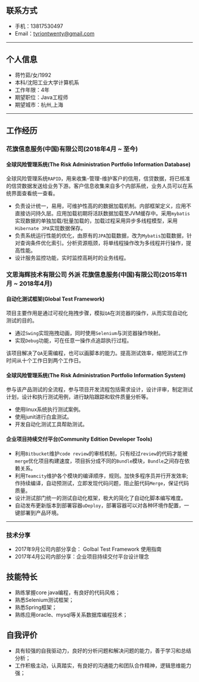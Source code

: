 
## 联系方式
- 手机：13817530497
- Email：tyriontwenty@gmail.com
---

## 个人信息
 - 蒋竹茹/女/1992
 - 本科/沈阳工业大学计算机系
 - 工作年限：4年
 - 期望职位：Java工程师
 - 期望城市：杭州,上海
---

## 工作经历

### 花旗信息服务(中国)有限公司(2018年4月 ~ 至今)

#### 全球风险管理系统(The Risk Administration Portfolio Information Database)
全球风险管理系统`RAPID`，用来收集-管理-维护客户的信用，信贷数据，将已核准的信贷数据发送给业务下游。客户信息收集来自多个内部系统，业务人员可以在系统界面查看统一查看。
- 负责设计统一，易用，可维护性高的的数据加载机制。内部框架定义，应用不直接访问持久层。应用加载初期将活跃数据加载至JVM缓存中。采用`mybatis`实现数据的单独加载/批量加载的，加载过程采用异步多线程模型，采用`Hibernate JPA`实现数据保存。
- 负责系统运行性能的优化，由原有的`JPA`加载数据，改为`Mybatis`加载数据，针对查询条件优化索引。分析资源瓶颈，将单线程操作改为多线程并行操作，提高性能。
- 设计服务监控功能，实时监控高耗时的业务线程。

### 文思海辉技术有限公司 外派 花旗信息服务(中国)有限公司(2015年11月 ~ 2018年4月)

#### 自动化测试框架(Global Test Framework)

项目主要作用是通过可视化拖拽步骤，模拟`QA`在浏览器的操作，从而实现自动化测试的目的。
- 通过`Swing`实现拖拽动画，同时使用`Selenium`与浏览器操作映射。
- 实现`Debug`功能，可在任意一操作点追踪执行过程。

该项目解决了`QA`无需编程，也可以画脚本的能力。提高测试效率，缩短测试工作时间从十个工作日到两个工作日。

#### 全球风险管理系统(The Risk Administration Portfolio Information System)
参与该产品测试的全流程，参与项目开发流程包括需求设计，设计评审，制定测试计划，设计和执行测试用例，进行缺陷跟踪和软件质量分析等。
- 使用linux系统执行测试案例。
- 使用junit进行白盒测试。
- 开发自动化测试工具帮助测试。

#### 企业项目持续交付平台(Community Edition Developer Tools)
- 利用`Bitbucket`维护`code review`的审核机制，只有经过`review`的代码才能被`merge`优化项目构建速度，项目拆分成不同的`Bundle`模块，`Bundle`之间存在依赖关系。
- 利用`Teamcity`维护各个模块的编译顺序，规则。加快多程序员并行开发效率; 作持续编译，自动预测试，立即发现代码问题，阻止脏代码`Merge`，保证代码质量。
- 设计测试部门统一的测试自动化框架，极大的简化了自动化脚本编写难度。
- 自动发布更新版本到部署容器`uDeploy`，部署容器可以对各种环境作配置，一键部署到产品环境。
---

### 技术分享
- 2017年9月公司内部分享会： Golbal Test Framework 使用指南
- 2017年4月公司内部分享：企业项目持续交付平台设计理念

## 技能特长
- 熟练掌握core java编程，有良好的代码风格；
- 熟悉Selenium测试框架；
- 熟悉Spring框架；
- 熟练应用oracle、mysql等关系数据库编程技术；

## 自我评价
- 具有较强的自我驱动力，良好的分析问题和解决问题的能力，善于学习和总结分析；
- 工作积极主动，认真踏实，有良好的沟通能力和团队合作精神，逻辑思维能力强；
